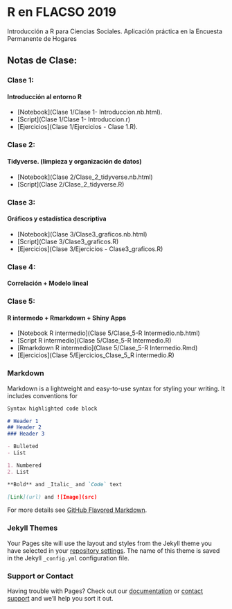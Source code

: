 # R en FLACSO 2019
Introducción a R para Ciencias Sociales. Aplicación práctica en la Encuesta Permanente de Hogares


## Notas de Clase:

### Clase 1:

#### Introducción al entorno R
- [Notebook](Clase 1/Clase 1- Introduccion.nb.html).
- [Script](Clase 1/Clase 1- Introduccion.r)
- [Ejercicios](Clase 1/Ejercicios - Clase 1.R).

### Clase 2:

#### Tidyverse. (limpieza y organización de datos)

- [Notebook](Clase 2/Clase_2_tidyverse.nb.html)
- [Script](Clase 2/Clase_2_tidyverse.R)

### Clase 3:

#### Gráficos y estadística descriptiva

- [Notebook](Clase 3/Clase3_graficos.nb.html)
- [Script](Clase 3/Clase3_graficos.R)
- [Ejercicios](Clase 3/Ejercicios - Clase3_graficos.R)

### Clase 4:

#### Correlación + Modelo lineal

### Clase 5:

#### R intermedo  + Rmarkdown + Shiny Apps

- [Notebook R intermedio](Clase 5/Clase_5-R Intermedio.nb.html)
- [Script R intermedio](Clase 5/Clase_5-R Intermedio.R)
- [Rmarkdown R intermedio](Clase 5/Clase_5-R Intermedio.Rmd)
- [Ejercicios](Clase 5/Ejercicios_Clase_5_R intermedio.R)

### Markdown

Markdown is a lightweight and easy-to-use syntax for styling your writing. It includes conventions for

```markdown
Syntax highlighted code block

# Header 1
## Header 2
### Header 3

- Bulleted
- List

1. Numbered
2. List

**Bold** and _Italic_ and `Code` text

[Link](url) and ![Image](src)
```

For more details see [GitHub Flavored Markdown](https://guides.github.com/features/mastering-markdown/).

### Jekyll Themes

Your Pages site will use the layout and styles from the Jekyll theme you have selected in your [repository settings](https://github.com/Guidowe/Curso-R-Flacso/settings). The name of this theme is saved in the Jekyll `_config.yml` configuration file.

### Support or Contact

Having trouble with Pages? Check out our [documentation](https://help.github.com/categories/github-pages-basics/) or [contact support](https://github.com/contact) and we’ll help you sort it out.
